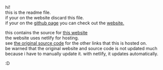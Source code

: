 hi! <br>
this is the readme file. <br> if your on the website discard this file. <br>
if your on the [github page](https://github.com/BoogieHasFun/websitefiles-boogiehasfun.netlify.com) you can check out the [website.](https://boogiehasfun.netlify.app/)

this contains the source for [this website](https://boogiehasfun.netlify.app/) <br>
the website uses netlify for hosting. <br>
see [the original source code](https://github.com/BoogieHasFun/github-boogiehasfun) for the other links that this is hosted on. <br>
be warned that the original website and source code is not updated much because i have to manually update it. with netlify, it updates automatically.

:D
